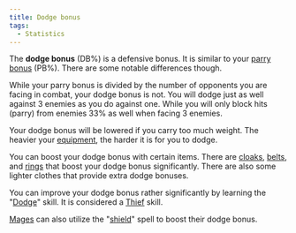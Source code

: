 ```yaml
---
title: Dodge bonus
tags:
  - Statistics
---
```

The **dodge bonus** (DB%) is a defensive bonus. It is similar to your
[parry bonus](parry_bonus "wikilink") (PB%). There are some notable
differences though.

While your parry bonus is divided by the number of opponents you are
facing in combat, your dodge bonus is not. You will dodge just as well
against 3 enemies as you do against one. While you will only block hits
(parry) from enemies 33% as well when facing 3 enemies.

Your dodge bonus will be lowered if you carry too much weight. The
heavier your [equipment](equipment "wikilink"), the harder it is for you
to dodge.

You can boost your dodge bonus with certain items. There are
[cloaks](cloak "wikilink"), [belts](belt "wikilink"), and
[rings](ring "wikilink") that boost your dodge bonus significantly.
There are also some lighter clothes that provide extra dodge bonuses.

You can improve your dodge bonus rather significantly by learning the
"[Dodge](Dodge "wikilink")" skill. It is considered a
[Thief](Thief "wikilink") skill.

[Mages](Mage "wikilink") can also utilize the
"[shield](Shield_Spell "wikilink")" spell to boost their dodge bonus.

